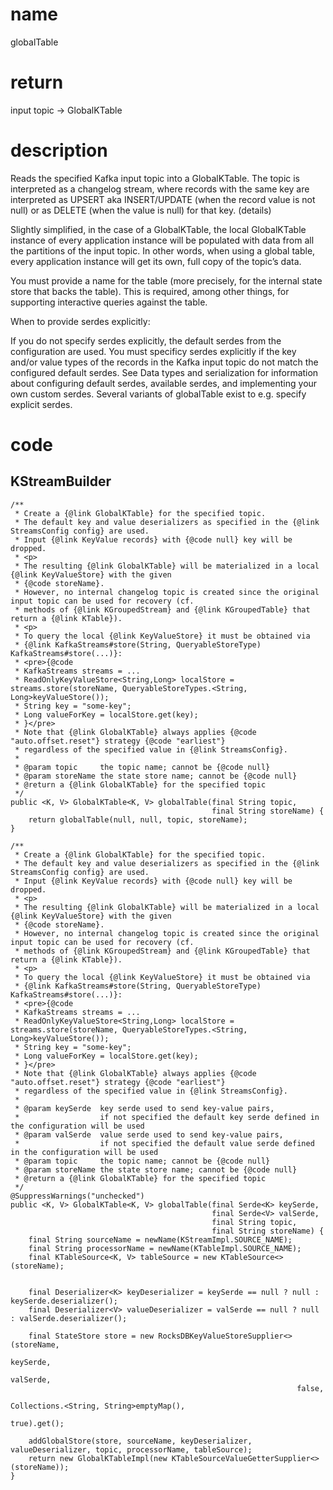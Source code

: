 # name 
globalTable

# return
input topic → GlobalKTable

# description

Reads the specified Kafka input topic into a GlobalKTable. The topic is interpreted as a changelog stream, where records with the same key are interpreted as UPSERT aka INSERT/UPDATE (when the record value is not null) or as DELETE (when the value is null) for that key. (details)

Slightly simplified, in the case of a GlobalKTable, the local GlobalKTable instance of every application instance will be populated with data from all the partitions of the input topic. In other words, when using a global table, every application instance will get its own, full copy of the topic’s data.

You must provide a name for the table (more precisely, for the internal state store that backs the table). This is required, among other things, for supporting interactive queries against the table.

When to provide serdes explicitly:

If you do not specify serdes explicitly, the default serdes from the configuration are used.
You must specificy serdes explicitly if the key and/or value types of the records in the Kafka input topic do not match the configured default serdes.
See Data types and serialization for information about configuring default serdes, available serdes, and implementing your own custom serdes.
Several variants of globalTable exist to e.g. specify explicit serdes.


# code
## KStreamBuilder


    /**
     * Create a {@link GlobalKTable} for the specified topic.
     * The default key and value deserializers as specified in the {@link StreamsConfig config} are used.
     * Input {@link KeyValue records} with {@code null} key will be dropped.
     * <p>
     * The resulting {@link GlobalKTable} will be materialized in a local {@link KeyValueStore} with the given
     * {@code storeName}.
     * However, no internal changelog topic is created since the original input topic can be used for recovery (cf.
     * methods of {@link KGroupedStream} and {@link KGroupedTable} that return a {@link KTable}).
     * <p>
     * To query the local {@link KeyValueStore} it must be obtained via
     * {@link KafkaStreams#store(String, QueryableStoreType) KafkaStreams#store(...)}:
     * <pre>{@code
     * KafkaStreams streams = ...
     * ReadOnlyKeyValueStore<String,Long> localStore = streams.store(storeName, QueryableStoreTypes.<String, Long>keyValueStore());
     * String key = "some-key";
     * Long valueForKey = localStore.get(key);
     * }</pre>
     * Note that {@link GlobalKTable} always applies {@code "auto.offset.reset"} strategy {@code "earliest"}
     * regardless of the specified value in {@link StreamsConfig}.
     *
     * @param topic     the topic name; cannot be {@code null}
     * @param storeName the state store name; cannot be {@code null}
     * @return a {@link GlobalKTable} for the specified topic
     */
    public <K, V> GlobalKTable<K, V> globalTable(final String topic,
                                                 final String storeName) {
        return globalTable(null, null, topic, storeName);
    }

    /**
     * Create a {@link GlobalKTable} for the specified topic.
     * The default key and value deserializers as specified in the {@link StreamsConfig config} are used.
     * Input {@link KeyValue records} with {@code null} key will be dropped.
     * <p>
     * The resulting {@link GlobalKTable} will be materialized in a local {@link KeyValueStore} with the given
     * {@code storeName}.
     * However, no internal changelog topic is created since the original input topic can be used for recovery (cf.
     * methods of {@link KGroupedStream} and {@link KGroupedTable} that return a {@link KTable}).
     * <p>
     * To query the local {@link KeyValueStore} it must be obtained via
     * {@link KafkaStreams#store(String, QueryableStoreType) KafkaStreams#store(...)}:
     * <pre>{@code
     * KafkaStreams streams = ...
     * ReadOnlyKeyValueStore<String,Long> localStore = streams.store(storeName, QueryableStoreTypes.<String, Long>keyValueStore());
     * String key = "some-key";
     * Long valueForKey = localStore.get(key);
     * }</pre>
     * Note that {@link GlobalKTable} always applies {@code "auto.offset.reset"} strategy {@code "earliest"}
     * regardless of the specified value in {@link StreamsConfig}.
     *
     * @param keySerde  key serde used to send key-value pairs,
     *                  if not specified the default key serde defined in the configuration will be used
     * @param valSerde  value serde used to send key-value pairs,
     *                  if not specified the default value serde defined in the configuration will be used
     * @param topic     the topic name; cannot be {@code null}
     * @param storeName the state store name; cannot be {@code null}
     * @return a {@link GlobalKTable} for the specified topic
     */
    @SuppressWarnings("unchecked")
    public <K, V> GlobalKTable<K, V> globalTable(final Serde<K> keySerde,
                                                 final Serde<V> valSerde,
                                                 final String topic,
                                                 final String storeName) {
        final String sourceName = newName(KStreamImpl.SOURCE_NAME);
        final String processorName = newName(KTableImpl.SOURCE_NAME);
        final KTableSource<K, V> tableSource = new KTableSource<>(storeName);


        final Deserializer<K> keyDeserializer = keySerde == null ? null : keySerde.deserializer();
        final Deserializer<V> valueDeserializer = valSerde == null ? null : valSerde.deserializer();

        final StateStore store = new RocksDBKeyValueStoreSupplier<>(storeName,
                                                                    keySerde,
                                                                    valSerde,
                                                                    false,
                                                                    Collections.<String, String>emptyMap(),
                                                                    true).get();

        addGlobalStore(store, sourceName, keyDeserializer, valueDeserializer, topic, processorName, tableSource);
        return new GlobalKTableImpl(new KTableSourceValueGetterSupplier<>(storeName));
    }

